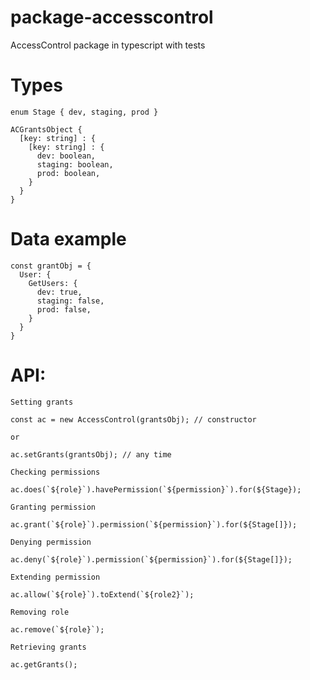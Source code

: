 # package-accesscontrol
AccessControl package in typescript with tests

# Types
  `enum Stage { dev, staging, prod }`

  ```
  ACGrantsObject {
    [key: string] : {
      [key: string] : {
        dev: boolean,
        staging: boolean,
        prod: boolean,
      }
    }
  }
```

# Data example
```
const grantObj = {
  User: {
    GetUsers: {
      dev: true,
      staging: false,
      prod: false,
    }
  }
}
```

# API:
`Setting grants`
```
const ac = new AccessControl(grantsObj); // constructor

or

ac.setGrants(grantsObj); // any time
```
`Checking permissions`
```
ac.does(`${role}`).havePermission(`${permission}`).for(${Stage});
```
`Granting permission`
```
ac.grant(`${role}`).permission(`${permission}`).for(${Stage[]});
```
`Denying permission`
```
ac.deny(`${role}`).permission(`${permission}`).for(${Stage[]});
```
`Extending permission`
```
ac.allow(`${role}`).toExtend(`${role2}`);
```
`Removing role`
```
ac.remove(`${role}`);
```
`Retrieving grants`
```
ac.getGrants();
```
